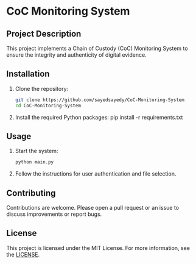 # CoC Monitoring System

## Project Description
This project implements a Chain of Custody (CoC) Monitoring System to ensure the integrity and authenticity of digital evidence.

## Installation
1. Clone the repository:
   ```bash
   git clone https://github.com/sayedsayedy/CoC-Monitoring-System
   cd CoC-Monitoring-System
   
2. Install the required Python packages:
    pip install -r requirements.txt

## Usage
1. Start the system:
    ```bash
    python main.py

2. Follow the instructions for user authentication and file selection.

## Contributing
Contributions are welcome. Please open a pull request or an issue to discuss improvements or report bugs.

## License
This project is licensed under the MIT License. For more information, see the [LICENSE](LICENSE).